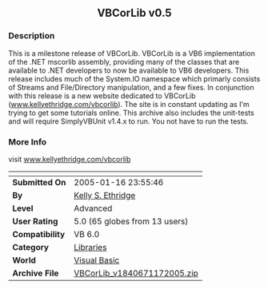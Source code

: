 ﻿<div align="center">

## VBCorLib v0\.5


</div>

### Description

This is a milestone release of VBCorLib. VBCorLib is a VB6 implementation of the .NET mscorlib assembly, providing many of the classes that are available to .NET developers to now be available to VB6 developers. This release includes much of the System.IO namespace which primarly consists of Streams and File/Directory manipulation, and a few fixes. In conjunction with this release is a new website dedicated to VBCorLib (www.kellyethridge.com/vbcorlib). The site is in constant updating as I'm trying to get some tutorials online. This archive also includes the unit-tests and will require SimplyVBUnit v1.4.x to run. You not have to run the tests.
 
### More Info
 
visit www.kellyethridge.com/vbcorlib


<span>             |<span>
---                |---
**Submitted On**   |2005-01-16 23:55:46
**By**             |[Kelly S\. Ethridge](https://github.com/Planet-Source-Code/PSCIndex/blob/master/ByAuthor/kelly-s-ethridge.md)
**Level**          |Advanced
**User Rating**    |5.0 (65 globes from 13 users)
**Compatibility**  |VB 6\.0
**Category**       |[Libraries](https://github.com/Planet-Source-Code/PSCIndex/blob/master/ByCategory/libraries__1-49.md)
**World**          |[Visual Basic](https://github.com/Planet-Source-Code/PSCIndex/blob/master/ByWorld/visual-basic.md)
**Archive File**   |[VBCorLib\_v1840671172005\.zip](https://github.com/Planet-Source-Code/kelly-s-ethridge-vbcorlib-v0-5__1-58325/archive/master.zip)








